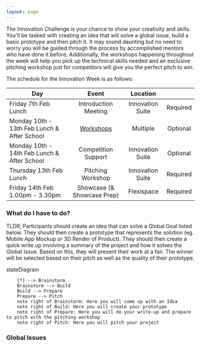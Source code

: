 ```yaml
---
layout: page
---
```


The Innovation Challenge is your chance to show your creativity and skills. You'll be tasked with creating an idea that will solve a global issue, build a basic prototype and then pitch it. It may sound daunting but no need to worry you will be guided through the process by accomplished mentors who have done it before. Additionally, the workshops happening throughout the week will help you pick up the technical skills needed and an exclusive pitching workshop just for competitors will give you the perfect pitch to win. 

The schedule for the Innovation Week is as follows:

| Day        | Event           | Location |  |
| ------------- |:-------------:| :-----:| :-----:|
| Friday 7th Feb Lunch      | Introduction Meeting | Innovation Suite | Required  |
| Monday 10th - 13th Feb Lunch & After School       | [Workshops](./workshops)  | Multiple | Optional  |
| Monday 10th - 14th Feb Lunch & After School       | Competition Support  | Innovation Suite | Optional  |
| Thursday 13th Feb Lunch      | Pitching Workshop | Innovation Suite | Required  |
| Friday 14th Feb 1.00pm - 3.30pm      | Showcase (& Showcase Prep)| Flexispace | Required  |

### What do I have to do?

TLDR; Participants should create an idea that can solve a Global Goal listed below. They should then create a prototype that represents the solution (eg. Mobile App Mockup or 3D Render of Product). They should then create a quick write up involving a summary of the project and how it solves the Global Issue. Based on this, they will present their work at a fair. The winner will be selected based on their pitch as well as the quality of their prototype.

<div class="mermaid">
    stateDiagram
    
        [*] --> Brainstorm
        Brainstorm --> Build
        Build --> Prepare
        Prepare --> Pitch
        note right of Brainstorm: Here you will come up with an Idea
        note right of Build: Here you will create your prototype
        note right of Prepare: Here you will do your write-up and prepare to pitch with the pitching workshop
        note right of Pitch: Here you will pitch your project
</div>

### Global Issues
